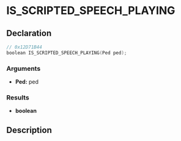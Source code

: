# IS_SCRIPTED_SPEECH_PLAYING

## Declaration
```cpp
// 0x12D71B44
boolean IS_SCRIPTED_SPEECH_PLAYING(Ped ped);
```

### Arguments
- **Ped:** ped

### Results
- **boolean**

## Description
